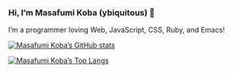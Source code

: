 ### Hi, I’m Masafumi Koba (ybiquitous) 👋

I’m a programmer loving Web, JavaScript, CSS, Ruby, and Emacs!

[![Masafumi Koba’s GitHub stats](https://github-readme-stats.vercel.app/api?username=ybiquitous&theme=tokyonight)](https://github.com/anuraghazra/github-readme-stats)

[![Masafumi Koba’s Top Langs](https://github-readme-stats.vercel.app/api/top-langs/?username=ybiquitous&theme=tokyonight&layout=compact)](https://github.com/anuraghazra/github-readme-stats)
